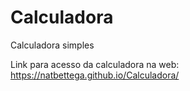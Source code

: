 # Calculadora
Calculadora simples

Link para acesso da calculadora na web:
https://natbettega.github.io/Calculadora/
